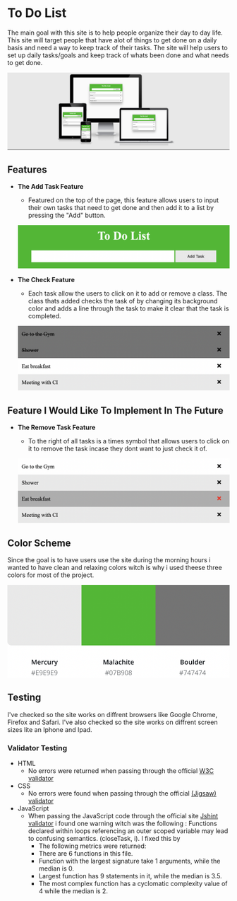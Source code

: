 # To Do List

The main goal with this site is to help people organize their day to day life. 
This site will target people that have alot of things to get done on a daily basis and need a way to keep track of their tasks.
The site will help users to set up daily tasks/goals and keep track of whats been done and what needs to get done.

![Responsive img](assets/images/responsive.png)

## Features

-  __The Add Task Feature__

    - Featured on the top of the page, this feature allows users to input their own tasks that need to get done and then add it to a list by pressing the "Add" button.

    ![Add Task](assets/images/addtask.png)


- __The Check Feature__

    - Each task allow the users to click on it to add or remove a class. The class thats added checks the task of by changing its background color and adds a line through the task to make it clear that the task is completed.

    ![Check Task](assets/images/checktask.png)

## Feature I Would Like To Implement In The Future

- __The Remove Task Feature__
    
    - To the right of all tasks is a times symbol that allows users to click on it to remove the task incase they dont want to just check it of.

    ![Remove Task](assets/images/removetask.png)

## Color Scheme

Since the goal is to have users use the site during the morning hours i wanted to have clean and relaxing colors witch is why i used theese three colors for most of the project.

![Color Scheme](assets/images/color_scheme.png)

## Testing

I've checked so the site works on diffrent browsers like Google Chrome, Firefox and Safari. I've also checked so the site works on diffrent screen sizes lite an Iphone and Ipad.

### Validator Testing 

- HTML
    - No errors were returned when passing through the official [W3C validator](https://validator.w3.org/nu/?doc=https%3A%2F%2Fcode-institute-org.github.io%2Flove-maths%2F)
- CSS
    - No errors were found when passing through the official [(Jigsaw) validator](https://jigsaw.w3.org/css-validator/validator?uri=https%3A%2F%2Fvalidator.w3.org%2Fnu%2F%3Fdoc%3Dhttps%253A%252F%252Fcode-institute-org.github.io%252Flove-maths%252F&profile=css3svg&usermedium=all&warning=1&vextwarning=&lang=en)
- JavaScript
    - When passing the JavaScript code through the official site [Jshint validator](https://jshint.com/) i found one warning witch was the following : Functions declared within loops referencing an outer scoped variable may lead to confusing semantics. (closeTask, i). I fixed this by
      - The following metrics were returned: 
      - There are 6 functions in this file.
      - Function with the largest signature take 1 arguments, while the median is 0.
      - Largest function has 9 statements in it, while the median is 3.5.
      - The most complex function has a cyclomatic complexity value of 4 while the median is 2.